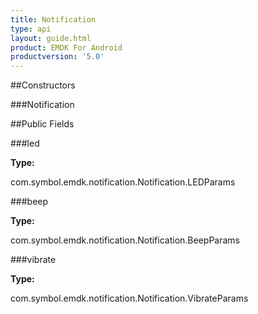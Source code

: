 ```yaml
---
title: Notification
type: api
layout: guide.html
product: EMDK For Android
productversion: '5.0'
---
```





##Constructors

###Notification



##Public Fields

###led



**Type:**

com.symbol.emdk.notification.Notification.LEDParams

###beep



**Type:**

com.symbol.emdk.notification.Notification.BeepParams

###vibrate



**Type:**

com.symbol.emdk.notification.Notification.VibrateParams


